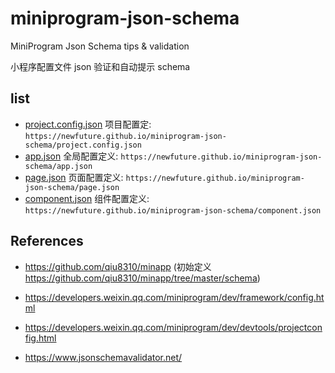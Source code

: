 # miniprogram-json-schema

MiniProgram Json Schema tips &amp; validation

小程序配置文件 json 验证和自动提示 schema

## list

-   [project.config.json](project.config.json) 项目配置定: `https://newfuture.github.io/miniprogram-json-schema/project.config.json`
-   [app.json](app.json) 全局配置定义: `https://newfuture.github.io/miniprogram-json-schema/app.json`
-   [page.json](page.json) 页面配置定义: `https://newfuture.github.io/miniprogram-json-schema/page.json`
-   [component.json](component.json) 组件配置定义: `https://newfuture.github.io/miniprogram-json-schema/component.json`

## References

-   https://github.com/qiu8310/minapp
    (初始定义 https://github.com/qiu8310/minapp/tree/master/schema)

-   https://developers.weixin.qq.com/miniprogram/dev/framework/config.html

-   https://developers.weixin.qq.com/miniprogram/dev/devtools/projectconfig.html

-   https://www.jsonschemavalidator.net/
